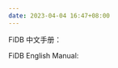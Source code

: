 ```yaml
---
date: 2023-04-04 16:47+08:00
---
```


FiDB 中文手册：

<readonlylink href="../manual/zh.json" />

FiDB English Manual:

<readonlylink href="../manual/en.json" />
